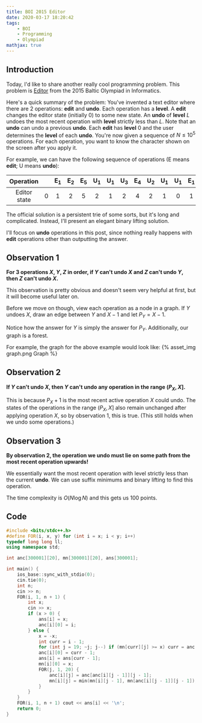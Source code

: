 ```yaml
---
title: BOI 2015 Editor
date: 2020-03-17 18:20:42
tags:
    - BOI
    - Programming
    - Olympiad
mathjax: true
---
```


## Introduction

Today, I'd like to share another really cool programming problem. This problem is [Editor](https://oj.uz/problem/view/BOI15<sub>e</sub>di) from the 2015 Baltic Olympiad in Informatics.

Here's a quick summary of the problem: You've invented a text editor where there are 2 operations: **edit** and **undo**. Each operation has a **level**. A **edit** changes the editor state (initially 0) to some new state. An **undo** of **level** $L$ undoes the most recent operation with **level** strictly less than $L$. Note that an **undo** can undo a previous **undo**. Each **edit** has **level** 0 and the user determines the **level** of each **undo**. You're now given a sequence of $N \leq 10^5$ operations. For each operation, you want to know the character shown on the screen after you apply it.

For example, we can have the following sequence of operations (E means **edit**; U means **undo**):

|  Operation   |     | E<sub>1</sub> | E<sub>2</sub> | E<sub>5</sub> | U<sub>1</sub> | U<sub>1</sub> | U<sub>3</sub> | E<sub>4</sub> | U<sub>2</sub> | U<sub>1</sub> | U<sub>1</sub> | E<sub>1</sub> |
| :----------: | :-: | :-----------: | :-----------: | :-----------: | :-----------: | :-----------: | :-----------: | :-----------: | :-----------: | :-----------: | :-----------: | :-----------: |
| Editor state |  0  |       1       |       2       |       5       |       2       |       1       |       2       |       4       |       2       |       1       |       0       |       1       |

The official solution is a persistent trie of some sorts, but it's long and complicated. Instead, I'll present an elegant binary lifting solution.

I'll focus on **undo** operations in this post, since nothing really happens with **edit** operations other than outputting the answer.

## Observation 1

**For 3 operations $X$, $Y$, $Z$ in order, if $Y$ can't undo $X$ and $Z$ can't undo $Y$, then $Z$ can't undo $X$.**

This observation is pretty obvious and doesn't seem very helpful at first, but it will become useful later on.

Before we move on though, view each operation as a node in a graph. If $Y$ undoes $X$, draw an edge between $Y$ and $X - 1$ and let $P_Y = X - 1$.

Notice how the answer for $Y$ is simply the answer for $P_Y$. Additionally, our graph is a forest.

For example, the graph for the above example would look like:
{% asset_img graph.png Graph %}

## Observation 2

**If $Y$ can't undo $X$, then $Y$ can't undo any operation in the range $(P_X, X]$.**

This is because $P_X + 1$ is the most recent active operation $X$ could undo. The states of the operations in the range $(P_X, X]$ also remain unchanged after applying operation $X$, so by observation 1, this is true. (This still holds when we undo some operations.)

## Observation 3

**By observation 2, the operation we undo must lie on some path from the most recent operation upwards!**

We essentially want the most recent operation with level strictly less than the current **undo**. We can use suffix minimums and binary lifting to find this operation.

The time complexity is $O(N \log N)$ and this gets us 100 points.

## Code

```cpp
#include <bits/stdc++.h>
#define FOR(i, x, y) for (int i = x; i < y; i++)
typedef long long ll;
using namespace std;

int anc[300001][20], mn[300001][20], ans[300001];

int main() {
    ios_base::sync_with_stdio(0);
    cin.tie(0);
    int n;
    cin >> n;
    FOR(i, 1, n + 1) {
        int x;
        cin >> x;
        if (x > 0) {
            ans[i] = x;
            anc[i][0] = i;
        } else {
            x = -x;
            int curr = i - 1;
            for (int j = 19; ~j; j--) if (mn[curr][j] >= x) curr = anc[curr][j];
            anc[i][0] = curr - 1;
            ans[i] = ans[curr - 1];
            mn[i][0] = x;
            FOR(j, 1, 20) {
                anc[i][j] = anc[anc[i][j - 1]][j - 1];
                mn[i][j] = min(mn[i][j - 1], mn[anc[i][j - 1]][j - 1]);
            }
        }
    }
    FOR(i, 1, n + 1) cout << ans[i] << '\n';
    return 0;
}
```
